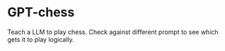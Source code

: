 # GPT-chess
Teach a LLM to play chess. Check against different prompt to see which gets it to play logically.
